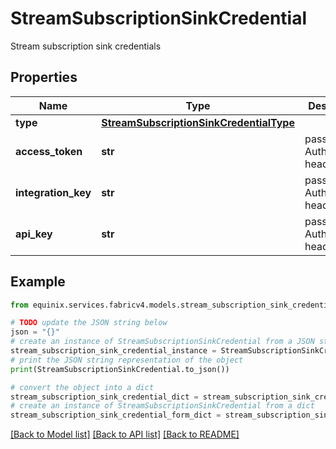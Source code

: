 # StreamSubscriptionSinkCredential

Stream subscription sink credentials

## Properties

Name | Type | Description | Notes
------------ | ------------- | ------------- | -------------
**type** | [**StreamSubscriptionSinkCredentialType**](StreamSubscriptionSinkCredentialType.md) |  | [optional] 
**access_token** | **str** | passed as Authorization header value | [optional] 
**integration_key** | **str** | passed as Authorization header value | [optional] 
**api_key** | **str** | passed as Authorization header value | [optional] 

## Example

```python
from equinix.services.fabricv4.models.stream_subscription_sink_credential import StreamSubscriptionSinkCredential

# TODO update the JSON string below
json = "{}"
# create an instance of StreamSubscriptionSinkCredential from a JSON string
stream_subscription_sink_credential_instance = StreamSubscriptionSinkCredential.from_json(json)
# print the JSON string representation of the object
print(StreamSubscriptionSinkCredential.to_json())

# convert the object into a dict
stream_subscription_sink_credential_dict = stream_subscription_sink_credential_instance.to_dict()
# create an instance of StreamSubscriptionSinkCredential from a dict
stream_subscription_sink_credential_form_dict = stream_subscription_sink_credential.from_dict(stream_subscription_sink_credential_dict)
```
[[Back to Model list]](../README.md#documentation-for-models) [[Back to API list]](../README.md#documentation-for-api-endpoints) [[Back to README]](../README.md)



